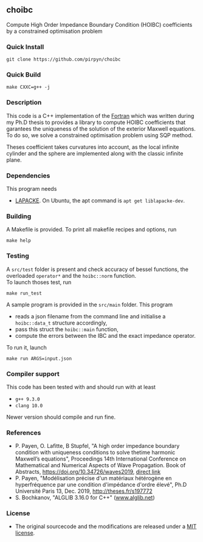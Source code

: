 ## choibc

Compute High Order Impedance Boundary Condition (HOIBC) coefficients by a constrained optimisation problem

### Quick Install

```shell
git clone https://github.com/pirpyn/choibc
```

### Quick Build

```shell
make CXXC=g++ -j
```

### Description

This code is a C++ implementation of the [Fortran](https://github.com/pirpyn/fhoibc) which was written during my Ph.D thesis to provides a library to compute HOIBC coefficients that garantees the uniqueness of the solution of the exterior Maxwell equations.
To do so, we solve a constrained optimisation problem using SQP method.

Theses coefficient takes curvatures into account, as the local infinite cylinder and the sphere are implemented along with the classic infinite plane.

### Dependencies

This program needs 

  * [LAPACKE](http://www.netlib.org/lapack/). On Ubuntu, the apt command is `apt get liblapacke-dev`.

### Building

A Makefile is provided. To print all makefile recipes and options, run
```shell
make help
```
### Testing

A `src/test` folder is present and check accuracy of bessel functions, the overloaded `operator*` and the `hoibc::norm` function.  
To launch thoses test, run 
```shell
make run_test
```

A sample program is provided in the `src/main` folder. This program
  * reads a json filename from the command line and initialise a `hoibc::data_t` structure accordingly,
  * pass this struct the `hoibc::main` function,
  * compute the errors between the IBC and the exact impedance operator.
  
To run it, launch
```shell
make run ARGS=input.json
```

### Compiler support

This code has been tested with and should run with at least

  * `g++ 9.3.0`
  * `clang 10.0`

Newer version should compile and run fine.

### References
  * P. Payen, O. Lafitte, B Stupfel, "A high order impedance boundary condition with uniqueness conditions to solve thetime harmonic Maxwell’s equations", Proceedings 	14th International Conference on Mathematical and Numerical Aspects of Wave Propagation. Book of Abstracts, https://doi.org/10.34726/waves2019, [direct link](  https://repositum.tuwien.at/bitstream/20.500.12708/637/2/th%20International%20Conference%20on%20Mathematical%20and%20Numerical%20Aspects%20of%20Wave%20Propagation%20Book%20of%20Abstracts.pdf#157_abstract)
  * P. Payen, "Modélisation précise d'un matériaux hétérogène en hyperfréquence par une condition d'impédance d'ordre élevé", Ph.D Université Paris 13, Dec. 2019, http://theses.fr/s197772
  *  S. Bochkanov, "ALGLIB 3.16.0 for C++" (www.alglib.net)

### License

  * The original sourcecode and the modifications are released under a [MIT license](https://raw.githubusercontent.com/pirpyn/choibc/master/LICENCE).
